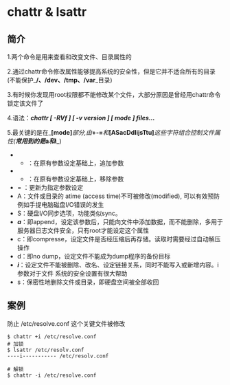 # chattr & lsattr
## 简介
1.两个命令是用来查看和改变文件、目录属性的

2.通过chattr命令修改属性能够提高系统的安全性，但是它并不适合所有的目录\(不能保护_**/、/dev、/tmp、/var**_目录\)

3.有时候你发现用root权限都不能修改某个文件，大部分原因是曾经用chattr命令锁定该文件了

4.语法：_**chattr \[ -RVf \] \[ -v version \] \[ mode \] files…**_

5.最关键的是在_**\[mode\]**_部分,由_**+-=**_和_**\[ASacDdIijsTtu\]**_这些字符组合控制文件属性\(**常用到的是**_**a**_**和**_**i**_\)

* + ：在原有参数设定基础上，追加参数
* - ：在原有参数设定基础上，移除参数
* = ：更新为指定参数设定
* A：文件或目录的 atime \(access time\)不可被修改\(modified\), 可以有效预防例如手提电脑磁盘I/O错误的发生
* S：硬盘I/O同步选项，功能类似sync。
* _**a**_：即append，设定该参数后，只能向文件中添加数据，而不能删除，多用于服务器日志文件安全，只有root才能设定这个属性
* c：即compresse，设定文件是否经压缩后再存储。读取时需要经过自动解压操作
* d：即no dump，设定文件不能成为dump程序的备份目标
* _**i**_：设定文件不能被删除、改名、设定链接关系，同时不能写入或新增内容。i参数对于文件 系统的安全设置有很大帮助
* s：保密性地删除文件或目录，即硬盘空间被全部收回

## 案例
防止 /etc/resolve.conf 这个关键文件被修改

```
$ chattr +i /etc/resolve.conf
# 加锁
$ lsattr /etc/resolv.conf
----i----------- /etc/resolv.conf

# 解锁
$ chattr -i /etc/resolve.conf
```